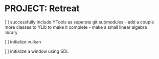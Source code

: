 # PROJECT: Retreat

[ ] successfully include YTools as seperate git submodules
    - add a couple more classes to YLib to make it complete
    - make a small linear algebra library

[ ] initialize vulkan

[ ] initialize a window using SDL
